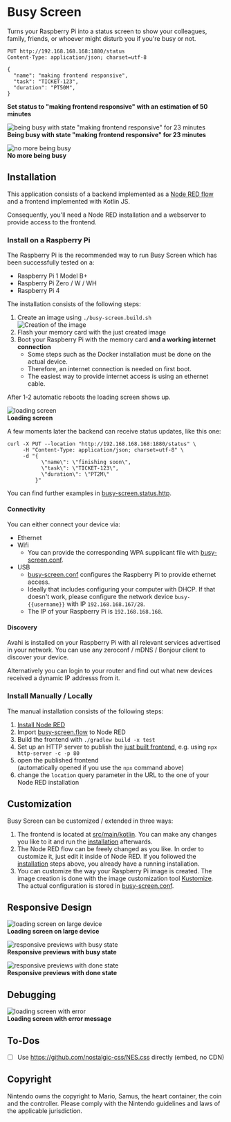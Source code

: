 # Busy Screen

Turns your Raspberry Pi into a status screen to show your colleagues, family, friends, or whoever might disturb you if you're busy or not.

```shell
PUT http://192.168.168.168:1880/status
Content-Type: application/json; charset=utf-8

{
  "name": "making frontend responsive",
  "task": "TICKET-123",
  "duration": "PT50M",
}
```

**Set status to "making frontend responsive" with an estimation of 50 minutes**

![being busy with state "making frontend responsive" for 23 minutes](docs/busy.gif)  
**Being busy with state "making frontend responsive" for 23 minutes**

![no more being busy](docs/done.gif)  
**No more being busy**

## Installation

This application consists of a backend implemented as a [Node RED flow](busy-screen.flow) and a frontend implemented with Kotlin JS.

Consequently, you'll need a Node RED installation and a webserver to provide access to the frontend.

### Install on a Raspberry Pi

The Raspberry Pi is the recommended way to run Busy Screen which has been successfully tested on a:

- Raspberry Pi 1 Model B+
- Raspberry Pi Zero / W / WH
- Raspberry Pi 4

The installation consists of the following steps:

1) Create an image using `./busy-screen.build.sh`  
   ![Creation of the image](docs/installation.png)
2) Flash your memory card with the just created image
3) Boot your Raspberry Pi with the memory card **and a working internet connection**
    - Some steps such as the Docker installation must be done on the actual device.
    - Therefore, an internet connection is needed on first boot.
    - The easiest way to provide internet access is using an ethernet cable.

After 1-2 automatic reboots the loading screen shows up.

![loading screen](docs/loading-small.gif)  
**Loading screen**

A few moments later the backend can receive status updates, like this one:

```shell
curl -X PUT --location "http://192.168.168.168:1880/status" \
     -H "Content-Type: application/json; charset=utf-8" \
     -d "{
           \"name\": \"finishing soon\",
           \"task\": \"TICKET-123\",
           \"duration\": \"PT2M\"
         }"
```

You can find further examples in [busy-screen.status.http](busy-screen.status.http).

#### Connectivity

You can either connect your device via:

- Ethernet
- Wifi
    - You can provide the corresponding WPA supplicant file with [busy-screen.conf](busy-screen.conf).
- USB
    - [busy-screen.conf](busy-screen.conf) configures the Raspberry Pi to provide ethernet access.
    - Ideally that includes configuring your computer with DHCP. If that doesn't work, please configure the network device `busy-{{username}}` with
      IP `192.168.168.167/28`.
    - The IP of your Raspberry Pi is `192.168.168.168`.

#### Discovery

Avahi is installed on your Raspberry Pi with all relevant services advertised in your network. You can use any zeroconf / mDNS / Bonjour client to discover your
device.

Alternatively you can login to your router and find out what new devices received a dynamic IP addresss from it.

### Install Manually / Locally

The manual installation consists of the following steps:

1) [Install Node RED](https://nodered.org/docs/getting-started/)
2) Import [busy-screen.flow](busy-screen.flow) to Node RED
3) Build the frontend with `./gradlew build -x test`
4) Set up an HTTP server to publish the [just built frontend](build/distributions), e.g. using `npx http-server -c -p 80`
5) open the published frontend  
   (automatically opened if you use the `npx` command above)
6) change the `location` query parameter in the URL to the one of your Node RED installation

## Customization

Busy Screen can be customized / extended in three ways:

1) The frontend is located at [src/main/kotlin](src/main/kotlin). You can make any changes you like to it and run the [installation](#installation) afterwards.
2) The Node RED flow can be freely changed as you like. In order to customize it, just edit it inside of Node RED. If you followed
   the [installation](#installation) steps above, you already have a running installation.
3) You can customize the way your Raspberry Pi image is created. The image creation is done with the image customization
   tool [Kustomize](https://github.com/bkahlert/kustomize). The actual configuration is stored in [busy-screen.conf](busy-screen.conf).

## Responsive Design

![loading screen on large device](docs/loading-large.gif)  
**Loading screen on large device**

![responsive previews with busy state](docs/responsive-busy.jpg)  
**Responsive previews with busy state**

![responsive previews with done state](docs/responsive-done.jpg)  
**Responsive previews with done state**

## Debugging

![loading screen with error](docs/loading-error.gif)  
**Loading screen with error message**

## To-Dos

- [ ] Use https://github.com/nostalgic-css/NES.css directly (embed, no CDN)

## Copyright

Nintendo owns the copyright to Mario, Samus, the heart container, the coin and the controller. Please comply with the Nintendo guidelines and laws of the
applicable jurisdiction.
